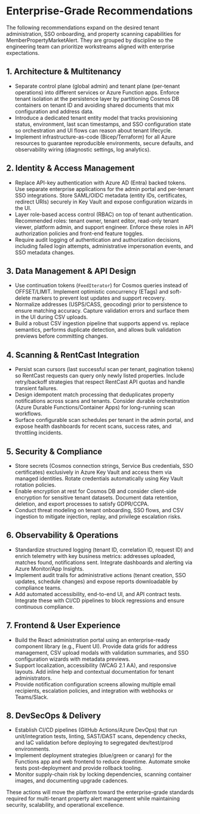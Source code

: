 # Enterprise-Grade Recommendations

The following recommendations expand on the desired tenant administration, SSO onboarding, and property scanning capabilities for MemberPropertyMarketAlert. They are grouped by discipline so the engineering team can prioritize workstreams aligned with enterprise expectations.

## 1. Architecture & Multitenancy
- Separate control plane (global admin) and tenant plane (per-tenant operations) into different services or Azure Function apps. Enforce tenant isolation at the persistence layer by partitioning Cosmos DB containers on tenant ID and avoiding shared documents that mix configuration and address data.
- Introduce a dedicated tenant entity model that tracks provisioning status, environment, last scan timestamps, and SSO configuration state so orchestration and UI flows can reason about tenant lifecycle.
- Implement infrastructure-as-code (Bicep/Terraform) for all Azure resources to guarantee reproducible environments, secure defaults, and observability wiring (diagnostic settings, log analytics).

## 2. Identity & Access Management
- Replace API-key authentication with Azure AD (Entra) backed tokens. Use separate enterprise applications for the admin portal and per-tenant SSO integrations. Store SAML/OIDC metadata (entity IDs, certificates, redirect URIs) securely in Key Vault and expose configuration wizards in the UI.
- Layer role-based access control (RBAC) on top of tenant authentication. Recommended roles: tenant owner, tenant editor, read-only tenant viewer, platform admin, and support engineer. Enforce these roles in API authorization policies and front-end feature toggles.
- Require audit logging of authentication and authorization decisions, including failed login attempts, administrative impersonation events, and SSO metadata changes.

## 3. Data Management & API Design
- Use continuation tokens (`FeedIterator`) for Cosmos queries instead of OFFSET/LIMIT. Implement optimistic concurrency (ETags) and soft-delete markers to prevent lost updates and support recovery.
- Normalize addresses (USPS/CASS, geocoding) prior to persistence to ensure matching accuracy. Capture validation errors and surface them in the UI during CSV uploads.
- Build a robust CSV ingestion pipeline that supports append vs. replace semantics, performs duplicate detection, and allows bulk validation previews before committing changes.

## 4. Scanning & RentCast Integration
- Persist scan cursors (last successful scan per tenant, pagination tokens) so RentCast requests can query only newly listed properties. Include retry/backoff strategies that respect RentCast API quotas and handle transient failures.
- Design idempotent match processing that deduplicates property notifications across scans and tenants. Consider durable orchestration (Azure Durable Functions/Container Apps) for long-running scan workflows.
- Surface configurable scan schedules per tenant in the admin portal, and expose health dashboards for recent scans, success rates, and throttling incidents.

## 5. Security & Compliance
- Store secrets (Cosmos connection strings, Service Bus credentials, SSO certificates) exclusively in Azure Key Vault and access them via managed identities. Rotate credentials automatically using Key Vault rotation policies.
- Enable encryption at rest for Cosmos DB and consider client-side encryption for sensitive tenant datasets. Document data retention, deletion, and export processes to satisfy GDPR/CCPA.
- Conduct threat modeling on tenant onboarding, SSO flows, and CSV ingestion to mitigate injection, replay, and privilege escalation risks.

## 6. Observability & Operations
- Standardize structured logging (tenant ID, correlation ID, request ID) and enrich telemetry with key business metrics: addresses uploaded, matches found, notifications sent. Integrate dashboards and alerting via Azure Monitor/App Insights.
- Implement audit trails for administrative actions (tenant creation, SSO updates, schedule changes) and expose reports downloadable by compliance teams.
- Add automated accessibility, end-to-end UI, and API contract tests. Integrate these with CI/CD pipelines to block regressions and ensure continuous compliance.

## 7. Frontend & User Experience
- Build the React administration portal using an enterprise-ready component library (e.g., Fluent UI). Provide data grids for address management, CSV upload modals with validation summaries, and SSO configuration wizards with metadata previews.
- Support localization, accessibility (WCAG 2.1 AA), and responsive layouts. Add inline help and contextual documentation for tenant administrators.
- Provide notification configuration screens allowing multiple email recipients, escalation policies, and integration with webhooks or Teams/Slack.

## 8. DevSecOps & Delivery
- Establish CI/CD pipelines (GitHub Actions/Azure DevOps) that run unit/integration tests, linting, SAST/DAST scans, dependency checks, and IaC validation before deploying to segregated dev/test/prod environments.
- Implement deployment strategies (blue/green or canary) for the Functions app and web frontend to reduce downtime. Automate smoke tests post-deployment and provide rollback tooling.
- Monitor supply-chain risk by locking dependencies, scanning container images, and documenting upgrade cadences.

These actions will move the platform toward the enterprise-grade standards required for multi-tenant property alert management while maintaining security, scalability, and operational excellence.

